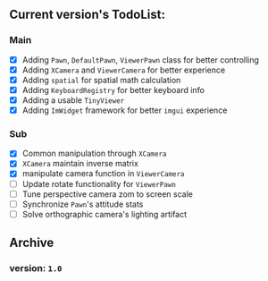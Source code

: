 ## Current version's TodoList:

### Main

- [x] Adding `Pawn`, `DefaultPawn`, `ViewerPawn` class for better controlling
- [x] Adding `XCamera` and `ViewerCamera` for better experience
- [x] Adding `spatial` for spatial math calculation
- [x] Adding `KeyboardRegistry` for better keyboard info
- [X] Adding a usable `TinyViewer`
- [X] Adding `ImWidget` framework for better `imgui` experience

### Sub

- [x] Common manipulation through `XCamera`
- [x] `XCamera` maintain inverse matrix
- [x] manipulate camera function in `ViewerCamera` 
- [ ] Update rotate functionality for `ViewerPawn`
- [ ] Tune perspective camera zom to screen scale
- [ ] Synchronize `Pawn`'s attitude stats
- [ ] Solve orthographic camera's lighting artifact

## Archive

### version: `1.0`


